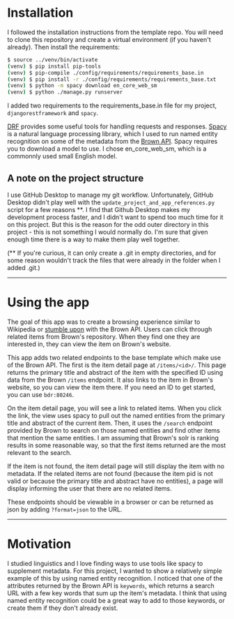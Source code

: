 # Installation

I followed the installation instructions from the template repo. You will need to clone this repository and create a virtual environment (if you haven't already). Then install the requirements:

```bash
$ source ../venv/bin/activate
(venv) $ pip install pip-tools
(venv) $ pip-compile ./config/requirements/requirements_base.in
(venv) $ pip install -r ./config/requirements/requirements_base.txt
(venv) $ python -m spacy download en_core_web_sm
(venv) $ python ./manage.py runserver
```

I added two requirements to the requirements_base.in file for my project, `djangorestframework` and `spacy`. 

[DRF](https://www.django-rest-framework.org/) provides some useful tools for handling requests and responses. [Spacy](https://spacy.io/) is a natural language processing library, which I used to run named entity recognition on some of the metadata from the [Brown API](https://repository.library.brown.edu/studio/api-docs/). Spacy requires you to download a model to use. I chose en_core_web_sm, which is a commonnly used small English model. 

## A note on the project structure
I use GitHub Desktop to manage my git workflow. Unfortunately, GitHub Desktop didn't play well with the `update_project_and_app_references.py` script for a few reasons **. I find that Github Desktop makes my development process faster, and I didn't want to spend too much time for it on this project. But this is the reason for the odd outer directory in this project - this is not something I would normally do. I'm sure that given enough time there is a way to make them play well together.

(** If you're curious, it can only create a .git in empty directories, and for some reason wouldn't track the files that were already in the folder when I added .git.)

---

# Using the app
The goal of this app was to create a browsing experience similar to Wikipedia or [stumble upon](https://www.stumbleupon.com/) with the Brown API. Users can click through related items from Brown's repository. When they find one they are interested in, they can view the item on Brown's website.

This app adds two related endpoints to the base template which make use of the Brown API. The first is the item detail page at `/items/<id>/`. This page returns the primary title and abstract of the item with the specified ID using data from the Brown `/items` endpoint. It also links to the item in Brown's website, so you can view the item there. If you need an ID to get started, you can use `bdr:80246`.

On the item detail page, you will see a link to related items. When you click the link, the view uses spacy to pull out the named entities from the primary title and abstract of the current item. Then, it uses the `/search` endpoint provided by Brown to search on those named entities and find other items that mention the same entities. I am assuming that Brown's solr is ranking results in some reasonable way, so that the first items returned are the most relevant to the search.

If the item is not found, the item detail page will still display the item with no metadata. If the related items are not found (because the item pid is not valid or because the primary title and abstract have no entities), a page will display informing the user that there are no related items.

These endpoints should be viewable in a browser or can be returned as json by adding `?format=json` to the URL.

---

# Motivation
I studied linguistics and I love finding ways to use tools like spacy to supplement metadata. For this project, I wanted to show a relatively simple example of this by using named entity recognition. I noticed that one of the attributes returned by the Brown API is `keywords`, which returns a search URL with a few key words that sum up the item's metadata. I think that using named entity recognition could be a great way to add to those keywords, or create them if they don't already exist.
